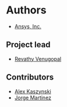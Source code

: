 # Authors

* [Ansys, Inc.](https://ansys.com)

## Project lead

* [Revathy Venugopal](https://github.com/Revathyvenugopal162)

## Contributors

*   [Alex Kaszynski](https://github.com/akaszynski)
* [Jorge Martinez](https://github.com/jorgepiloto)
